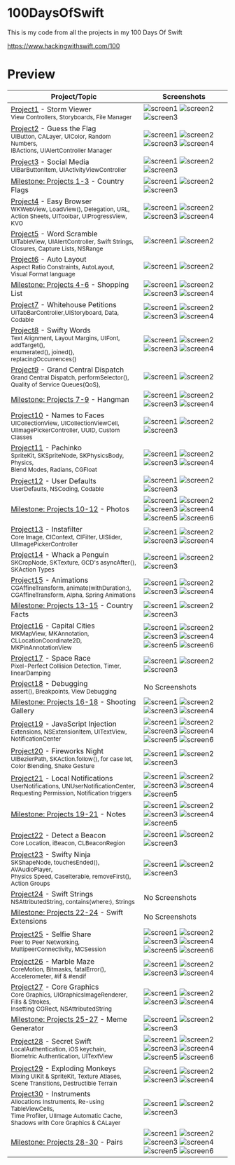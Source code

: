 # 100DaysOfSwift
This is my code from all the projects in my 100 Days Of Swift

https://www.hackingwithswift.com/100

# Preview
| Project/Topic | Screenshots |
| --------------|------------ |
| [Project1](https://github.com/AybarsBal/100DaysOfSwift/tree/master/01-Project1%20-%20Storm%20Viewer) - Storm Viewer <br/><sub> View Controllers, Storyboards, File Manager </sub>| ![screen1](https://github.com/AybarsBal/100DaysOfSwift/blob/master/01-Project1%20-%20Storm%20Viewer/screenshots/small/Screenshot1.png) ![screen2](https://github.com/AybarsBal/100DaysOfSwift/blob/master/01-Project1%20-%20Storm%20Viewer/screenshots/small/Screenshot2.png) ![screen3](https://github.com/AybarsBal/100DaysOfSwift/blob/master/01-Project1%20-%20Storm%20Viewer/screenshots/small/Screenshot3.png) |
| [Project2](https://github.com/AybarsBal/100DaysOfSwift/tree/master/02-Project2%20-%20Guess%20the%20Flag) - Guess the Flag <br/><sub> UIButton, CALayer, UIColor, Random Numbers, <br/>IBActions, UIAlertController Manager </sub>|             ![screen1](https://github.com/AybarsBal/100DaysOfSwift/blob/master/02-Project2%20-%20Guess%20the%20Flag/screenshots/small/Screenshot1.png) ![screen2](https://github.com/AybarsBal/100DaysOfSwift/blob/master/02-Project2%20-%20Guess%20the%20Flag/screenshots/small/Screenshot2.png)<br/> ![screen3](https://github.com/AybarsBal/100DaysOfSwift/blob/master/02-Project2%20-%20Guess%20the%20Flag/screenshots/small/Screenshot3.png) ![screen4](https://github.com/AybarsBal/100DaysOfSwift/blob/master/02-Project2%20-%20Guess%20the%20Flag/screenshots/small/Screenshot4.png) |
| [Project3](https://github.com/AybarsBal/100DaysOfSwift/tree/master/03-Project3%20-%20Social%20Media) - Social Media <br/><sub> UIBarButtonItem, UIActivityViewController </sub>| ![screen1](https://github.com/AybarsBal/100DaysOfSwift/blob/master/03-Project3%20-%20Social%20Media/screenshots/small/Screenshot1.png) ![screen2](https://github.com/AybarsBal/100DaysOfSwift/blob/master/03-Project3%20-%20Social%20Media/screenshots/small/Screenshot2.png) ![screen3](https://github.com/AybarsBal/100DaysOfSwift/blob/master/03-Project3%20-%20Social%20Media/screenshots/small/Screenshot3.png) |
| [Milestone: Projects 1-3](https://github.com/AybarsBal/100DaysOfSwift/tree/master/04-Milestone-Projects%201-3%20-%20Country%20Flags) - Country Flags | ![screen1](https://github.com/AybarsBal/100DaysOfSwift/blob/master/04-Milestone-Projects%201-3%20-%20Country%20Flags/screenshots/small/Screenshot1.png) ![screen2](https://github.com/AybarsBal/100DaysOfSwift/blob/master/04-Milestone-Projects%201-3%20-%20Country%20Flags/screenshots/small/Screenshot2.png) ![screen3](https://github.com/AybarsBal/100DaysOfSwift/blob/master/04-Milestone-Projects%201-3%20-%20Country%20Flags/screenshots/small/Screenshot3.png) |
| [Project4](https://github.com/AybarsBal/100DaysOfSwift/tree/master/05-Project4%20-%20Easy%20Browser) - Easy Browser <br/><sub> WKWebView, LoadView(), Delegation, URL,<br/> Action Sheets, UIToolbar, UIProgressView, KVO </sub>|             ![screen1](https://github.com/AybarsBal/100DaysOfSwift/blob/master/05-Project4%20-%20Easy%20Browser/screenshots/small/Screenshot1.png) ![screen2](https://github.com/AybarsBal/100DaysOfSwift/blob/master/05-Project4%20-%20Easy%20Browser/screenshots/small/Screenshot2.png)<br/> ![screen3](https://github.com/AybarsBal/100DaysOfSwift/blob/master/05-Project4%20-%20Easy%20Browser/screenshots/small/Screenshot3.png) ![screen4](https://github.com/AybarsBal/100DaysOfSwift/blob/master/05-Project4%20-%20Easy%20Browser/screenshots/small/Screenshot4.png) |
| [Project5](https://github.com/AybarsBal/100DaysOfSwift/tree/master/06-Project5%20-%20Word%20Scramble) - Word Scramble <br/><sub> UITableView, UIAlertController, Swift Strings,<br/> Closures, Capture Lists, NSRange </sub>| ![screen1](https://github.com/AybarsBal/100DaysOfSwift/blob/master/06-Project5%20-%20Word%20Scramble/screenshots/small/Screenshot1.png) ![screen2](https://github.com/AybarsBal/100DaysOfSwift/blob/master/06-Project5%20-%20Word%20Scramble/screenshots/small/Screenshot2.png) |
| [Project6](https://github.com/AybarsBal/100DaysOfSwift/tree/master/07-Project6%20-%20Auto%20Layout) - Auto Layout <br/><sub> Aspect Ratio Constraints, AutoLayout, <br/>Visual Format language</sub>| ![screen1](https://github.com/AybarsBal/100DaysOfSwift/blob/master/07-Project6%20-%20Auto%20Layout/screenshots/small/Screenshot1.png) ![screen2](https://github.com/AybarsBal/100DaysOfSwift/blob/master/07-Project6%20-%20Auto%20Layout/screenshots/small/Screenshot2.png) |
| [Milestone: Projects 4-6](https://github.com/AybarsBal/100DaysOfSwift/tree/master/08-Milestone-Projects%204-6%20-%20Shopping%20List) - Shopping List |                 ![screen1](https://github.com/AybarsBal/100DaysOfSwift/blob/master/08-Milestone-Projects%204-6%20-%20Shopping%20List/screenshots/small/Screenshot1.png) ![screen2](https://github.com/AybarsBal/100DaysOfSwift/blob/master/08-Milestone-Projects%204-6%20-%20Shopping%20List/screenshots/small/Screenshot2.png)<br/> ![screen3](https://github.com/AybarsBal/100DaysOfSwift/blob/master/08-Milestone-Projects%204-6%20-%20Shopping%20List/screenshots/small/Screenshot3.png) ![screen4](https://github.com/AybarsBal/100DaysOfSwift/blob/master/08-Milestone-Projects%204-6%20-%20Shopping%20List/screenshots/small/Screenshot4.png) |
| [Project7](https://github.com/AybarsBal/100DaysOfSwift/tree/master/09-Project7%20-%20Whitehouse%20Petitions) - Whitehouse Petitions <br/><sub> UITabBarController,UIStoryboard, Data, Codable </sub>|              ![screen1](https://github.com/AybarsBal/100DaysOfSwift/blob/master/09-Project7%20-%20Whitehouse%20Petitions/screenshots/small/Screenshot1.png) ![screen2](https://github.com/AybarsBal/100DaysOfSwift/blob/master/09-Project7%20-%20Whitehouse%20Petitions/screenshots/small/Screenshot2.png)<br/> ![screen3](https://github.com/AybarsBal/100DaysOfSwift/blob/master/09-Project7%20-%20Whitehouse%20Petitions/screenshots/small/Screenshot3.png) ![screen4](https://github.com/AybarsBal/100DaysOfSwift/blob/master/09-Project7%20-%20Whitehouse%20Petitions/screenshots/small/Screenshot4.png) |
| [Project8](https://github.com/AybarsBal/100DaysOfSwift/tree/master/10-Project8%20-%20Swifty%20Words) - Swifty Words <br/><sub> Text Alignment, Layout Margins, UIFont, addTarget(),<br/> enumerated(), joined(), replacingOccurrences() </sub>| ![screen1](https://github.com/AybarsBal/100DaysOfSwift/blob/master/10-Project8%20-%20Swifty%20Words/screenshots/small/Screenshot1.png) ![screen2](https://github.com/AybarsBal/100DaysOfSwift/blob/master/10-Project8%20-%20Swifty%20Words/screenshots/small/Screenshot2.png) ![screen3](https://github.com/AybarsBal/100DaysOfSwift/blob/master/10-Project8%20-%20Swifty%20Words/screenshots/small/Screenshot3.png) ![screen4](https://github.com/AybarsBal/100DaysOfSwift/blob/master/10-Project8%20-%20Swifty%20Words/screenshots/small/Screenshot4.png) |
| [Project9](https://github.com/AybarsBal/100DaysOfSwift/tree/master/11-Project9%20-%20Grand%20Central%20Dispatch) - Grand Central Dispatch <br/><sub> Grand Central Dispatch, performSelector(), <br/>Quality of Service Queues(QoS),</sub>| ![screen1](https://github.com/AybarsBal/100DaysOfSwift/blob/master/11-Project9%20-%20Grand%20Central%20Dispatch/screenshots/small/Screenshot1.png) ![screen2](https://github.com/AybarsBal/100DaysOfSwift/blob/master/11-Project9%20-%20Grand%20Central%20Dispatch/screenshots/small/Screenshot2.png)  |
| [Milestone: Projects 7-9](https://github.com/AybarsBal/100DaysOfSwift/tree/master/12-Milestone-Projects%207-9%20-%20Hangman) - Hangman | ![screen1](https://github.com/AybarsBal/100DaysOfSwift/blob/master/12-Milestone-Projects%207-9%20-%20Hangman/screenshots/small/Screenshot1.png) ![screen2](https://github.com/AybarsBal/100DaysOfSwift/blob/master/12-Milestone-Projects%207-9%20-%20Hangman/screenshots/small/Screenshot2.png) ![screen3](https://github.com/AybarsBal/100DaysOfSwift/blob/master/12-Milestone-Projects%207-9%20-%20Hangman/screenshots/small/Screenshot3.png) ![screen4](https://github.com/AybarsBal/100DaysOfSwift/blob/master/12-Milestone-Projects%207-9%20-%20Hangman/screenshots/small/Screenshot4.png) |
| [Project10](https://github.com/AybarsBal/100DaysOfSwift/tree/master/13-Project10%20-%20Names%20to%20Faces) - Names to Faces <br/><sub> UICollectionView, UICollectionViewCell, UIImagePickerController, UUID, Custom Classes </sub>| ![screen1](https://github.com/AybarsBal/100DaysOfSwift/blob/master/13-Project10%20-%20Names%20to%20Faces/screenshots/small/Screenshot1.png) ![screen2](https://github.com/AybarsBal/100DaysOfSwift/blob/master/13-Project10%20-%20Names%20to%20Faces/screenshots/small/Screenshot2.png) ![screen3](https://github.com/AybarsBal/100DaysOfSwift/blob/master/13-Project10%20-%20Names%20to%20Faces/screenshots/small/Screenshot3.png)  |
| [Project11](https://github.com/AybarsBal/100DaysOfSwift/tree/master/14-Project11%20-%20Pachinko) - Pachinko <br/><sub> SpriteKit, SKSpriteNode, SKPhysicsBody, Physics, <br/>Blend Modes, Radians, CGFloat </sub> | ![screen1](https://github.com/AybarsBal/100DaysOfSwift/blob/master/14-Project11%20-%20Pachinko/screenshots/small/Screenshot1.png) ![screen2](https://github.com/AybarsBal/100DaysOfSwift/blob/master/14-Project11%20-%20Pachinko/screenshots/small/Screenshot2.png) ![screen3](https://github.com/AybarsBal/100DaysOfSwift/blob/master/14-Project11%20-%20Pachinko/screenshots/small/Screenshot3.png) ![screen4](https://github.com/AybarsBal/100DaysOfSwift/blob/master/14-Project11%20-%20Pachinko/screenshots/small/Screenshot4.png) |
| [Project12](https://github.com/AybarsBal/100DaysOfSwift/tree/master/15-Project12-%20UserDefaults) - User Defaults <br/><sub> UserDefaults, NSCoding, Codable </sub> | ![screen1](https://github.com/AybarsBal/100DaysOfSwift/blob/master/15-Project12-%20UserDefaults/screenshots/small/Screenshot1.png) ![screen2](https://github.com/AybarsBal/100DaysOfSwift/blob/master/15-Project12-%20UserDefaults/screenshots/small/Screenshot2.png) ![screen3](https://github.com/AybarsBal/100DaysOfSwift/blob/master/15-Project12-%20UserDefaults/screenshots/small/Screenshot3.png) |
| [Milestone: Projects 10-12](https://github.com/AybarsBal/100DaysOfSwift/tree/master/16-Milestone-Projects%2010-12%20-%20Photos) - Photos | ![screen1](https://github.com/AybarsBal/100DaysOfSwift/blob/master/16-Milestone-Projects%2010-12%20-%20Photos/screenshots/small/Screenshot1.png) ![screen2](https://github.com/AybarsBal/100DaysOfSwift/blob/master/16-Milestone-Projects%2010-12%20-%20Photos/screenshots/small/Screenshot2.png) ![screen3](https://github.com/AybarsBal/100DaysOfSwift/blob/master/16-Milestone-Projects%2010-12%20-%20Photos/screenshots/small/Screenshot3.png) ![screen4](https://github.com/AybarsBal/100DaysOfSwift/blob/master/16-Milestone-Projects%2010-12%20-%20Photos/screenshots/small/Screenshot4.png) ![screen5](https://github.com/AybarsBal/100DaysOfSwift/blob/master/16-Milestone-Projects%2010-12%20-%20Photos/screenshots/small/Screenshot5.png) ![screen6](https://github.com/AybarsBal/100DaysOfSwift/blob/master/16-Milestone-Projects%2010-12%20-%20Photos/screenshots/small/Screenshot6.png) |
| [Project13](https://github.com/AybarsBal/100DaysOfSwift/tree/master/17-Project13%20-%20Instafilter) - Instafilter <br/><sub> Core Image, CIContext, CIFilter, UISlider, UIImagePickerController </sub>| ![screen1](https://github.com/AybarsBal/100DaysOfSwift/blob/master/17-Project13%20-%20Instafilter/screenshots/small/Screenshot1.png) ![screen2](https://github.com/AybarsBal/100DaysOfSwift/blob/master/17-Project13%20-%20Instafilter/screenshots/small/Screenshot2.png)<br/> ![screen3](https://github.com/AybarsBal/100DaysOfSwift/blob/master/17-Project13%20-%20Instafilter/screenshots/small/Screenshot3.png) ![screen4](https://github.com/AybarsBal/100DaysOfSwift/blob/master/17-Project13%20-%20Instafilter/screenshots/small/Screenshot4.png) |
| [Project14](https://github.com/AybarsBal/100DaysOfSwift/tree/master/18-Project14%20-%20Whack%20a%20Penguin) - Whack a Penguin <br/><sub> SKCropNode, SKTexture, GCD's asyncAfter(), <br/>SKAction Types </sub>| ![screen1](https://github.com/AybarsBal/100DaysOfSwift/blob/master/18-Project14%20-%20Whack%20a%20Penguin/screenshots/small/Screenshot1.png) ![screen2](https://github.com/AybarsBal/100DaysOfSwift/blob/master/18-Project14%20-%20Whack%20a%20Penguin/screenshots/small/Screenshot2.png) ![screen3](https://github.com/AybarsBal/100DaysOfSwift/blob/master/18-Project14%20-%20Whack%20a%20Penguin/screenshots/small/Screenshot3.png) |
| [Project15](https://github.com/AybarsBal/100DaysOfSwift/tree/master/19-Project15%20-%20Animation) - Animations <br/><sub> CGAffineTransform, animate(withDuration:), CGAffineTransform, Alpha, Spring Animations </sub>| ![screen1](https://github.com/AybarsBal/100DaysOfSwift/blob/master/19-Project15%20-%20Animation/screenshots/small/Screenshot1.png) ![screen2](https://github.com/AybarsBal/100DaysOfSwift/blob/master/19-Project15%20-%20Animation/screenshots/small/Screenshot2.png) ![screen3](https://github.com/AybarsBal/100DaysOfSwift/blob/master/19-Project15%20-%20Animation/screenshots/small/Screenshot3.png) ![screen4](https://github.com/AybarsBal/100DaysOfSwift/blob/master/19-Project15%20-%20Animation/screenshots/small/Screenshot4.png) |
| [Milestone: Projects 13-15](https://github.com/AybarsBal/100DaysOfSwift/tree/master/20-Milestone-Projects%2013-15%20-%20Country%20Facts) - Country Facts | ![screen1](https://github.com/AybarsBal/100DaysOfSwift/blob/master/20-Milestone-Projects%2013-15%20-%20Country%20Facts/screenshots/small/Screenshot1.png) ![screen2](https://github.com/AybarsBal/100DaysOfSwift/blob/master/20-Milestone-Projects%2013-15%20-%20Country%20Facts/screenshots/small/Screenshot2.png) ![screen3](https://github.com/AybarsBal/100DaysOfSwift/blob/master/20-Milestone-Projects%2013-15%20-%20Country%20Facts/screenshots/small/Screenshot3.png)  |
| [Project16](https://github.com/AybarsBal/100DaysOfSwift/tree/master/21-Project16%20-%20Capital%20Cities) - Capital Cities <br/><sub> MKMapView, MKAnnotation, CLLocationCoordinate2D, MKPinAnnotationView </sub>| ![screen1](https://github.com/AybarsBal/100DaysOfSwift/blob/master/21-Project16%20-%20Capital%20Cities/screenshots/small/Screenshot1.png) ![screen2](https://github.com/AybarsBal/100DaysOfSwift/blob/master/21-Project16%20-%20Capital%20Cities/screenshots/small/Screenshot2.png) ![screen3](https://github.com/AybarsBal/100DaysOfSwift/blob/master/21-Project16%20-%20Capital%20Cities/screenshots/small/Screenshot3.png) ![screen4](https://github.com/AybarsBal/100DaysOfSwift/blob/master/21-Project16%20-%20Capital%20Cities/screenshots/small/Screenshot4.png) ![screen5](https://github.com/AybarsBal/100DaysOfSwift/blob/master/21-Project16%20-%20Capital%20Cities/screenshots/small/Screenshot5.png) ![screen6](https://github.com/AybarsBal/100DaysOfSwift/blob/master/21-Project16%20-%20Capital%20Cities/screenshots/small/Screenshot6.png) |
| [Project17](https://github.com/AybarsBal/100DaysOfSwift/tree/master/22-Project17%20-%20Space%20Race) - Space Race <br/><sub> Pixel-Perfect Collision Detection, Timer, linearDamping </sub>| ![screen1](https://github.com/AybarsBal/100DaysOfSwift/blob/master/22-Project17%20-%20Space%20Race/screenshots/small/Screenshot1.png) ![screen2](https://github.com/AybarsBal/100DaysOfSwift/blob/master/22-Project17%20-%20Space%20Race/screenshots/small/Screenshot2.png) ![screen3](https://github.com/AybarsBal/100DaysOfSwift/blob/master/22-Project17%20-%20Space%20Race/screenshots/small/Screenshot3.png) |
| [Project18](https://github.com/AybarsBal/100DaysOfSwift/tree/master/23-Project18%20-%20Debugging) - Debugging <br/><sub> assert(), Breakpoints, View Debugging </sub>| No Screenshots |
| [Milestone: Projects 16-18](https://github.com/AybarsBal/100DaysOfSwift/tree/master/24-Milestone-Projects%2016-18%20-%20Shooting%20Gallery) - Shooting Gallery | ![screen1](https://github.com/AybarsBal/100DaysOfSwift/blob/master/24-Milestone-Projects%2016-18%20-%20Shooting%20Gallery/screenshots/small/Screenshot1.png) ![screen2](https://github.com/AybarsBal/100DaysOfSwift/blob/master/24-Milestone-Projects%2016-18%20-%20Shooting%20Gallery/screenshots/small/Screenshot2.png) ![screen3](https://github.com/AybarsBal/100DaysOfSwift/blob/master/24-Milestone-Projects%2016-18%20-%20Shooting%20Gallery/screenshots/small/Screenshot3.png) ![screen4](https://github.com/AybarsBal/100DaysOfSwift/blob/master/24-Milestone-Projects%2016-18%20-%20Shooting%20Gallery/screenshots/small/Screenshot4.png)  |
| [Project19](https://github.com/AybarsBal/100DaysOfSwift/tree/master/25-Project19%20-%20JavaScript%20Injection) - JavaScript Injection <br/><sub> Extensions, NSExtensionItem, UITextView, NotificationCenter </sub>| ![screen1](https://github.com/AybarsBal/100DaysOfSwift/blob/master/25-Project19%20-%20JavaScript%20Injection/screenshots/small/Screenshot1.png) ![screen2](https://github.com/AybarsBal/100DaysOfSwift/blob/master/25-Project19%20-%20JavaScript%20Injection/screenshots/small/Screenshot2.png) ![screen3](https://github.com/AybarsBal/100DaysOfSwift/blob/master/25-Project19%20-%20JavaScript%20Injection/screenshots/small/Screenshot3.png) ![screen4](https://github.com/AybarsBal/100DaysOfSwift/blob/master/25-Project19%20-%20JavaScript%20Injection/screenshots/small/Screenshot4.png) ![screen5](https://github.com/AybarsBal/100DaysOfSwift/blob/master/25-Project19%20-%20JavaScript%20Injection/screenshots/small/Screenshot5.png) ![screen6](https://github.com/AybarsBal/100DaysOfSwift/blob/master/25-Project19%20-%20JavaScript%20Injection/screenshots/small/Screenshot6.png) |
| [Project20](https://github.com/AybarsBal/100DaysOfSwift/tree/master/26-Project20%20-%20Fireworks%20Night) - Fireworks Night <br/><sub> UIBezierPath, SKAction.follow(), for case let, <br/>Color Blending, Shake Gesture </sub>| ![screen1](https://github.com/AybarsBal/100DaysOfSwift/blob/master/26-Project20%20-%20Fireworks%20Night/screenshots/small/Screenshot1.png) ![screen2](https://github.com/AybarsBal/100DaysOfSwift/blob/master/26-Project20%20-%20Fireworks%20Night/screenshots/small/Screenshot2.png) ![screen3](https://github.com/AybarsBal/100DaysOfSwift/blob/master/26-Project20%20-%20Fireworks%20Night/screenshots/small/Screenshot3.png) |
| [Project21](https://github.com/AybarsBal/100DaysOfSwift/tree/master/27-Project21%20-%20Local%20Notifications) - Local Notifications <br/><sub> UserNotifications, UNUserNotificationCenter, <br/>Requesting Permission, Notification triggers </sub>| ![screen1](https://github.com/AybarsBal/100DaysOfSwift/blob/master/27-Project21%20-%20Local%20Notifications/screenshots/small/Screenshot1.png) ![screen2](https://github.com/AybarsBal/100DaysOfSwift/blob/master/27-Project21%20-%20Local%20Notifications/screenshots/small/Screenshot2.png) ![screen3](https://github.com/AybarsBal/100DaysOfSwift/blob/master/27-Project21%20-%20Local%20Notifications/screenshots/small/Screenshot3.png) ![screen4](https://github.com/AybarsBal/100DaysOfSwift/blob/master/27-Project21%20-%20Local%20Notifications/screenshots/small/Screenshot4.png) ![screen5](https://github.com/AybarsBal/100DaysOfSwift/blob/master/27-Project21%20-%20Local%20Notifications/screenshots/small/Screenshot5.png) |
| [Milestone: Projects 19-21](https://github.com/AybarsBal/100DaysOfSwift/tree/master/28-Milestone-Projects%2019-21%20-%20Notes) - Notes | ![screen1](https://github.com/AybarsBal/100DaysOfSwift/blob/master/28-Milestone-Projects%2019-21%20-%20Notes/screenshots/small/Screenshot1.png) ![screen2](https://github.com/AybarsBal/100DaysOfSwift/blob/master/28-Milestone-Projects%2019-21%20-%20Notes/screenshots/small/Screenshot2.png) ![screen3](https://github.com/AybarsBal/100DaysOfSwift/blob/master/28-Milestone-Projects%2019-21%20-%20Notes/screenshots/small/Screenshot3.png) ![screen4](https://github.com/AybarsBal/100DaysOfSwift/blob/master/28-Milestone-Projects%2019-21%20-%20Notes/screenshots/small/Screenshot4.png) ![screen5](https://github.com/AybarsBal/100DaysOfSwift/blob/master/28-Milestone-Projects%2019-21%20-%20Notes/screenshots/small/Screenshot5.png)  |
| [Project22](https://github.com/AybarsBal/100DaysOfSwift/tree/master/29-Project22%20-%20Detect%20a%20Beacon) - Detect a Beacon <br/><sub> Core Location, iBeacon, CLBeaconRegion </sub>| ![screen1](https://github.com/AybarsBal/100DaysOfSwift/blob/master/29-Project22%20-%20Detect%20a%20Beacon/screenshots/small/Screenshot1.png) ![screen2](https://github.com/AybarsBal/100DaysOfSwift/blob/master/29-Project22%20-%20Detect%20a%20Beacon/screenshots/small/Screenshot2.png) ![screen3](https://github.com/AybarsBal/100DaysOfSwift/blob/master/29-Project22%20-%20Detect%20a%20Beacon/screenshots/small/Screenshot3.png) |
| [Project23](https://github.com/AybarsBal/100DaysOfSwift/tree/master/30-Project23%20-%20Swifty%20Ninja) - Swifty Ninja <br/><sub> SKShapeNode, touchesEnded(), AVAudioPlayer, <br/>Physics Speed, CaseIterable, removeFirst(), Action Groups</sub>| ![screen1](https://github.com/AybarsBal/100DaysOfSwift/blob/master/30-Project23%20-%20Swifty%20Ninja/screenshots/small/Screenshot1.png) ![screen2](https://github.com/AybarsBal/100DaysOfSwift/blob/master/30-Project23%20-%20Swifty%20Ninja/screenshots/small/Screenshot2.png) ![screen3](https://github.com/AybarsBal/100DaysOfSwift/blob/master/30-Project23%20-%20Swifty%20Ninja/screenshots/small/Screenshot3.png) |
| [Project24](https://github.com/AybarsBal/100DaysOfSwift/tree/master/31-Project24%20-%20Swift%20Strings) - Swift Strings <br/><sub> NSAttributedString, contains(where:), Strings </sub>| No Screenshots |
| [Milestone: Projects 22-24](https://github.com/AybarsBal/100DaysOfSwift/tree/master/32-Milestone-Projects%2022-24) - Swift Extensions | No Screenshots  |
| [Project25](https://github.com/AybarsBal/100DaysOfSwift/tree/master/33-Project25%20-%20Selfie%20Share) - Selfie Share <br/><sub> Peer to Peer Networking, MultipeerConnectivity, MCSession </sub>| ![screen1](https://github.com/AybarsBal/100DaysOfSwift/blob/master/33-Project25%20-%20Selfie%20Share/screenshots/small/Screenshot1.png) ![screen2](https://github.com/AybarsBal/100DaysOfSwift/blob/master/33-Project25%20-%20Selfie%20Share/screenshots/small/Screenshot2.png) ![screen3](https://github.com/AybarsBal/100DaysOfSwift/blob/master/33-Project25%20-%20Selfie%20Share/screenshots/small/Screenshot3.png) ![screen4](https://github.com/AybarsBal/100DaysOfSwift/blob/master/33-Project25%20-%20Selfie%20Share/screenshots/small/Screenshot4.png) ![screen5](https://github.com/AybarsBal/100DaysOfSwift/blob/master/33-Project25%20-%20Selfie%20Share/screenshots/small/Screenshot5.png) ![screen6](https://github.com/AybarsBal/100DaysOfSwift/blob/master/33-Project25%20-%20Selfie%20Share/screenshots/small/Screenshot6.png) |
| [Project26](https://github.com/AybarsBal/100DaysOfSwift/tree/master/34-Project26%20-%20Marble%20Maze) - Marble Maze <br/><sub> CoreMotion, Bitmasks, fatalError(),<br/> Accelerometer, #if & #endif </sub> | ![screen1](https://github.com/AybarsBal/100DaysOfSwift/blob/master/34-Project26%20-%20Marble%20Maze/screenshots/small/Screenshot1.png) ![screen2](https://github.com/AybarsBal/100DaysOfSwift/blob/master/34-Project26%20-%20Marble%20Maze/screenshots/small/Screenshot2.png) ![screen3](https://github.com/AybarsBal/100DaysOfSwift/blob/master/34-Project26%20-%20Marble%20Maze/screenshots/small/Screenshot3.png) ![screen4](https://github.com/AybarsBal/100DaysOfSwift/blob/master/34-Project26%20-%20Marble%20Maze/screenshots/small/Screenshot4.png) |
| [Project27](https://github.com/AybarsBal/100DaysOfSwift/tree/master/35-Project27%20-%20Core%20Graphics) - Core Graphics <br/><sub> Core Graphics, UIGraphicsImageRenderer, Fills & Strokes,<br/> Insetting CGRect, NSAttributedString </sub> | ![screen1](https://github.com/AybarsBal/100DaysOfSwift/blob/master/35-Project27%20-%20Core%20Graphics/screenshots/small/Screenshot1.png) ![screen2](https://github.com/AybarsBal/100DaysOfSwift/blob/master/35-Project27%20-%20Core%20Graphics/screenshots/small/Screenshot2.png) ![screen3](https://github.com/AybarsBal/100DaysOfSwift/blob/master/35-Project27%20-%20Core%20Graphics/screenshots/small/Screenshot3.png) ![screen4](https://github.com/AybarsBal/100DaysOfSwift/blob/master/35-Project27%20-%20Core%20Graphics/screenshots/small/Screenshot4.png) |
| [Milestone: Projects 25-27](https://github.com/AybarsBal/100DaysOfSwift/tree/master/36-Milestone-Projects%2025-27%20-%20Meme%20Generator) - Meme Generator | ![screen1](https://github.com/AybarsBal/100DaysOfSwift/blob/master/36-Milestone-Projects%2025-27%20-%20Meme%20Generator/screenshots/small/Screenshot1.png) ![screen2](https://github.com/AybarsBal/100DaysOfSwift/blob/master/36-Milestone-Projects%2025-27%20-%20Meme%20Generator/screenshots/small/Screenshot2.png) ![screen3](https://github.com/AybarsBal/100DaysOfSwift/blob/master/36-Milestone-Projects%2025-27%20-%20Meme%20Generator/screenshots/small/Screenshot3.png) |
| [Project28](https://github.com/AybarsBal/100DaysOfSwift/tree/master/38-Project28%20-%20Secret%20Swift) - Secret Swift <br/><sub> LocalAuthentication, iOS keychain,<br/> Biometric Authentication, UITextView </sub>| ![screen1](https://github.com/AybarsBal/100DaysOfSwift/blob/master/38-Project28%20-%20Secret%20Swift/screenshots/small/Screenshot1.png) ![screen2](https://github.com/AybarsBal/100DaysOfSwift/blob/master/38-Project28%20-%20Secret%20Swift/screenshots/small/Screenshot2.png) ![screen3](https://github.com/AybarsBal/100DaysOfSwift/blob/master/38-Project28%20-%20Secret%20Swift/screenshots/small/Screenshot3.png) ![screen4](https://github.com/AybarsBal/100DaysOfSwift/blob/master/38-Project28%20-%20Secret%20Swift/screenshots/small/Screenshot4.png) ![screen5](https://github.com/AybarsBal/100DaysOfSwift/blob/master/38-Project28%20-%20Secret%20Swift/screenshots/small/Screenshot5.png) ![screen6](https://github.com/AybarsBal/100DaysOfSwift/blob/master/38-Project28%20-%20Secret%20Swift/screenshots/small/Screenshot6.png) |
| [Project29](https://github.com/AybarsBal/100DaysOfSwift/tree/master/39-Project29%20-%20Exploding%20Monkeys) - Exploding Monkeys <br/><sub> Mixing UIKit & SpriteKit, Texture Atlases, <br/>Scene Transitions, Destructible Terrain </sub> | ![screen1](https://github.com/AybarsBal/100DaysOfSwift/blob/master/39-Project29%20-%20Exploding%20Monkeys/screenshots/small/Screenshot1.png) ![screen2](https://github.com/AybarsBal/100DaysOfSwift/blob/master/39-Project29%20-%20Exploding%20Monkeys/screenshots/small/Screenshot2.png) ![screen3](https://github.com/AybarsBal/100DaysOfSwift/blob/master/39-Project29%20-%20Exploding%20Monkeys/screenshots/small/Screenshot3.png) ![screen4](https://github.com/AybarsBal/100DaysOfSwift/blob/master/39-Project29%20-%20Exploding%20Monkeys/screenshots/small/Screenshot4.png) |
| [Project30](https://github.com/AybarsBal/100DaysOfSwift/tree/master/40-Project30%20-%20Instruments) - Instruments <br/><sub> Allocations Instruments, Re-using TableViewCells,<br/> Time Profiler, UIImage Automatic Cache,<br/> Shadows with Core Graphics & CALayer </sub> | ![screen1](https://github.com/AybarsBal/100DaysOfSwift/blob/master/40-Project30%20-%20Instruments/screenshots/small/Screenshot1.png) ![screen2](https://github.com/AybarsBal/100DaysOfSwift/blob/master/40-Project30%20-%20Instruments/screenshots/small/Screenshot2.png) ![screen3](https://github.com/AybarsBal/100DaysOfSwift/blob/master/40-Project30%20-%20Instruments/screenshots/small/Screenshot3.png) |
| [Milestone: Projects 28-30](https://github.com/AybarsBal/100DaysOfSwift/tree/master/41-Milestone-Projects%2028-30%20-%20Pairs) - Pairs | ![screen1](https://github.com/AybarsBal/100DaysOfSwift/blob/master/41-Milestone-Projects%2028-30%20-%20Pairs/screenshots/small/Screenshot1.png) ![screen2](https://github.com/AybarsBal/100DaysOfSwift/blob/master/41-Milestone-Projects%2028-30%20-%20Pairs/screenshots/small/Screenshot2.png) ![screen3](https://github.com/AybarsBal/100DaysOfSwift/blob/master/41-Milestone-Projects%2028-30%20-%20Pairs/screenshots/small/Screenshot3.png) ![screen4](https://github.com/AybarsBal/100DaysOfSwift/blob/master/41-Milestone-Projects%2028-30%20-%20Pairs/screenshots/small/Screenshot4.png) ![screen5](https://github.com/AybarsBal/100DaysOfSwift/blob/master/41-Milestone-Projects%2028-30%20-%20Pairs/screenshots/small/Screenshot5.png) ![screen6](https://github.com/AybarsBal/100DaysOfSwift/blob/master/41-Milestone-Projects%2028-30%20-%20Pairs/screenshots/small/Screenshot6.png) |
